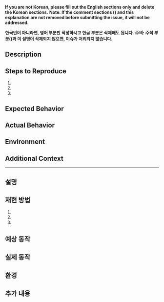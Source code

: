**If you are not Korean, please fill out the English sections only and delete the Korean sections.**
**Note: If the comment sections (<!-- -->) and this explanation are not removed before submitting the issue, it will not be addressed.**

**한국인이 아니라면, 영어 부분만 작성하시고 한글 부분은 삭제해도 됩니다.**
**주의: 주석 부분(<!-- -->)과 이 설명이 삭제되지 않으면, 이슈가 처리되지 않습니다.**

## Description
<!-- Describe the issue in detail. Include screenshots if necessary. -->

## Steps to Reproduce
<!-- Provide a step-by-step description of how to reproduce the issue. -->
1. 
2. 
3. 

## Expected Behavior
<!-- Describe what you expected to happen. -->

## Actual Behavior
<!-- Describe what actually happened. -->

## Environment
<!-- Provide information about your environment, such as operating system, browser, or any other relevant details. -->

## Additional Context
<!-- Add any other context about the problem here. -->

---

## 설명
<!-- 이슈에 대해 자세히 설명하세요. 필요하다면 스크린샷을 포함하세요. -->

## 재현 방법
<!-- 이슈를 재현하는 방법을 단계별로 설명하세요. -->
1. 
2. 
3. 

## 예상 동작
<!-- 기대했던 동작을 설명하세요. -->

## 실제 동작
<!-- 실제로 발생한 동작을 설명하세요. -->

## 환경
<!-- 운영 체제, 브라우저 또는 기타 관련된 환경 정보를 제공하세요. -->

## 추가 내용
<!-- 문제에 대한 기타 맥락을 추가하세요. -->
